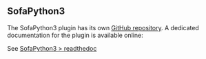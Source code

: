 SofaPython3
-----------

The SofaPython3 plugin has its own [GitHub repository](https://github.com/sofa-framework/sofapython3/). A dedicated documentation for the plugin is available online:

See [SofaPython3 > readthedoc](https://sofapython3.readthedocs.io/en/latest/index.html)